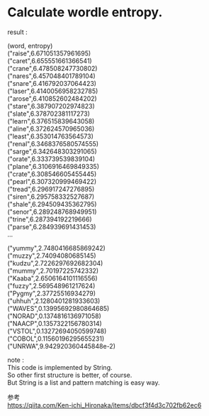 
# Calculate wordle entropy.  

result :  
  
(word, entropy)  
("raise",6.671051357961695)  
("caret",6.655551661366541)  
("crane",6.478508247730802)  
("nares",6.457048401789104)  
("snare",6.416792037064423)  
("laser",6.4140056958232785)  
("arose",6.410852602484202)  
("stare",6.387907202974823)  
("slate",6.378702381117273)  
("learn",6.376515839643058)  
("aline",6.372624570965036)  
("least",6.353014763564573)  
("renal",6.3468376580574555)  
("sarge",6.342648303291065)  
("orate",6.333739539839104)  
("plane",6.3106916469849335)  
("crate",6.308546605455445)  
("pearl",6.307320999469422)  
("tread",6.296917247276895)  
("siren",6.295758332527687)  
("shale",6.294509435362795)  
("senor",6.289248768949951)  
("trine",6.287394192219666)  
("parse",6.284939691431453)  
    ...
  
("yummy",2.7480416685869242)  
("muzzy",2.74094080685145)  
("kudzu",2.7226297692682304)  
("mummy",2.70197225742332)  
("Kaaba",2.6506164101116556)  
("fuzzy",2.569548961217624)  
("Pygmy",2.37725516934279)  
("uhhuh",2.1280401281933603)  
("WAVES",0.13995692980864685)  
("NORAD",0.1374816136971058)  
("NAACP",0.1357322156780314)  
("VSTOL",0.13272694050599748)  
("COBOL",0.11560196295655231)  
("UNRWA",9.942920360445848e-2)  
  
    
  
  
note :    
This code is implemented by String.  
So other first structure is better, of course.  
But String is a list and pattern matching is easy way.  

  
  
  
    
参考  
https://qiita.com/Ken-ichi_Hironaka/items/dbcf3f4d3c702fb62ec6
